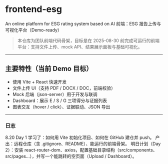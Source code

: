 # frontend-esg
An online platform for ESG rating system based on AI
前端：ESG 报告上传与可视化平台（Demo-ready）
> 本仓库为团队前端代码骨架，目标是在 2025-08-30 前完成可运行的前端平台：支持文件上传、mock API、结果展示面板与基础可视化。

---

## 主要特性（当前 Demo 目标）
- 使用 Vite + React 快速开发
- 文件上传 UI（支持 PDF / DOCX / DOC，前端校验）
- Mock 后端（json-server）用于开发与联调
- Dashboard：展示 E / S / G 三项得分与证据列表
- 图表交互（hover / click）、证据联动、JSON 导出

---

### 日志
8.20 Day 1 
学习了：如何用 Vite 初始化项目、如何在 GitHub 建仓并 push。
产出：远程仓库（含 .gitignore、README）、能运行的前端骨架。
明日计划（Day 2）：安装 react-router-dom、axios，配置基础目录结构（src/components、src/pages…），并写一个能跳转的空页面（Upload / Dashboard）。

